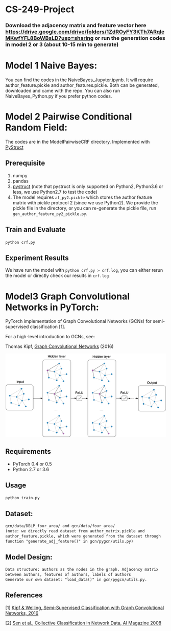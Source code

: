 # CS-249-Project

### Download the adjacency matrix and feature vector here https://drive.google.com/drive/folders/1ZdROyFY3KTh7ARqleMKwfYFL8BoWBsLD?usp=sharing or run the generation codes in model 2 or 3 (about 10-15 min to generate) 

# Model 1 Naive Bayes: 
You can find the codes in the NaiveBayes_Jupyter.ipynb. It will require author_feature.pickle and author_features.pickle. Both can be generated, downloaded and came with the repo. You can also run NaiveBayes_Python.py if you prefer python codes. 



# Model 2 Pairwise Conditional Random Field:
The codes are in the ModelPairwiseCRF directory. 
Implemented with [PyStruct](https://pystruct.github.io/index.html)

## Prerequisite
1. numpy
2. pandas
3. [pystruct](https://pystruct.github.io/installation.html)
(note that pystruct is only supported on Python2, Python3.6 or less,
we use Python2.7 to test the code)
4. The model requires `af_py2.pickle` which stores the author feature matrix with 
pickle protocol 2 (since we use Python2). We provide the pickle file in the directory, 
or you can re-generate the pickle file, run `gen_author_feature_py2_pickle.py`.

## Train and Evaluate
`python crf.py`

## Experiment Results
We have run the model with `python crf.py > crf.log`, 
you can either rerun the model or directly check our results in `crf.log`




# Model3 Graph Convolutional Networks in PyTorch:


PyTorch implementation of Graph Convolutional Networks (GCNs) for semi-supervised classification [1].

For a high-level introduction to GCNs, see:

Thomas Kipf, [Graph Convolutional Networks](http://tkipf.github.io/graph-convolutional-networks/) (2016)

![Graph Convolutional Networks](gcn-figure.png)


## Requirements

  * PyTorch 0.4 or 0.5
  * Python 2.7 or 3.6

## Usage

```python train.py```

## Dataset: 

```
gcn/data/DBLP_four_area/ and gcn/data/four_area/ 
(note: we directly read dataset from author_matrix.pickle and author_feature.pickle, which were generated from the dataset through function "generate_adj_feature()" in gcn/pygcn/utils.py)
```

## Model Design:
```
Data structure: authors as the nodes in the graph, Adjacency matrix between authors, features of authors, labels of authors
Generate our own dataset: "load_data()" in gcn/pygcn/utils.py.
```
## References

[1] [Kipf & Welling, Semi-Supervised Classification with Graph Convolutional Networks, 2016](https://arxiv.org/abs/1609.02907)

[2] [Sen et al., Collective Classification in Network Data, AI Magazine 2008](http://linqs.cs.umd.edu/projects/projects/lbc/)

